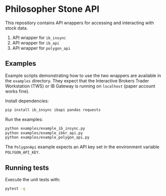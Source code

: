 # Philosopher Stone API

This repository contains API wrappers for accessing and interacting with stock data.

1. API wrapper for `ib_insync`
2. API wrapper for `ib_api`
3. API wrapper for `polygon_api`

## Examples

Example scripts demonstrating how to use the two wrappers are available in the
`examples` directory. They expect that the Interactive Brokers Trader Workstation
(TWS) or IB Gateway is running on `localhost` (paper account works fine).

Install dependencies:

```bash
pip install ib_insync ibapi pandas requests
```

Run the examples:

```bash
python examples/example_ib_insync.py
python examples/example_ibkr_api.py
python examples/example_polygon_api.py
```

The `PolygonApi` example expects an API key set in the environment variable
`POLYGON_API_KEY`.

## Running tests

Execute the unit tests with:

```bash
pytest -q
```
